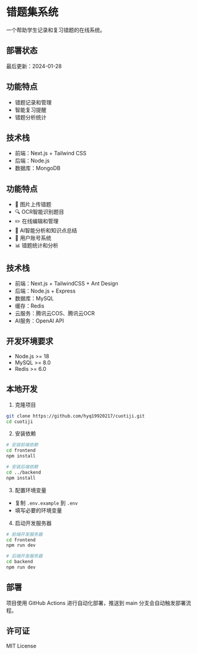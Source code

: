 # 错题集系统

一个帮助学生记录和复习错题的在线系统。

## 部署状态
最后更新：2024-01-28

## 功能特点
- 错题记录和管理
- 智能复习提醒
- 错题分析统计

## 技术栈
- 前端：Next.js + Tailwind CSS
- 后端：Node.js
- 数据库：MongoDB

## 功能特点

- 📝 图片上传错题
- 🔍 OCR智能识别题目
- ✏️ 在线编辑和管理
- 🤖 AI智能分析和知识点总结
- 👥 用户账号系统
- 📊 错题统计和分析

## 技术栈

- 前端：Next.js + TailwindCSS + Ant Design
- 后端：Node.js + Express
- 数据库：MySQL
- 缓存：Redis
- 云服务：腾讯云COS、腾讯云OCR
- AI服务：OpenAI API

## 开发环境要求

- Node.js >= 18
- MySQL >= 8.0
- Redis >= 6.0

## 本地开发

1. 克隆项目
```bash
git clone https://github.com/hyq19920217/cuotiji.git
cd cuotiji
```

2. 安装依赖
```bash
# 安装前端依赖
cd frontend
npm install

# 安装后端依赖
cd ../backend
npm install
```

3. 配置环境变量
- 复制 `.env.example` 到 `.env`
- 填写必要的环境变量

4. 启动开发服务器
```bash
# 前端开发服务器
cd frontend
npm run dev

# 后端开发服务器
cd backend
npm run dev
```

## 部署

项目使用 GitHub Actions 进行自动化部署，推送到 main 分支会自动触发部署流程。

## 许可证

MIT License 